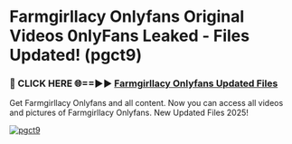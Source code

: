 # Farmgirllacy Onlyfans Original Videos 0nlyFans Leaked - Files Updated! (pgct9)

<h3>🔴 CLICK HERE 🌐==►► <a href="https://tinyurl.com/2jnfzry5" rel="nofollow">Farmgirllacy Onlyfans Updated Files</a></h3>

Get Farmgirllacy Onlyfans and all content. Now you can access all videos and pictures of Farmgirllacy Onlyfans. New Updated Files 2025!

[![pgct9](https://i.imgur.com/GyGTBgg.gif)](https://tinyurl.com/2jnfzry5)
